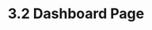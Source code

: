 ---
title: 3.2 Dashboard Page
weight: 4
description: This chapter introduces the dashboard pages
---